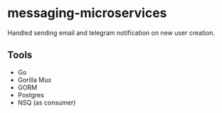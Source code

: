 # messaging-microservices
Handled sending email and telegram notification on new user creation.

## Tools
- Go
- Gorilla Mux
- GORM
- Postgres
- NSQ (as consumer)